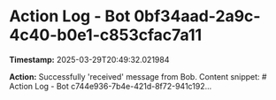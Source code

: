 # Action Log - Bot 0bf34aad-2a9c-4c40-b0e1-c853cfac7a11

**Timestamp:** 2025-03-29T20:49:32.021984

**Action:**
Successfully 'received' message from Bob. Content snippet: # Action Log - Bot c744e936-7b4e-421d-8f72-941c192...
